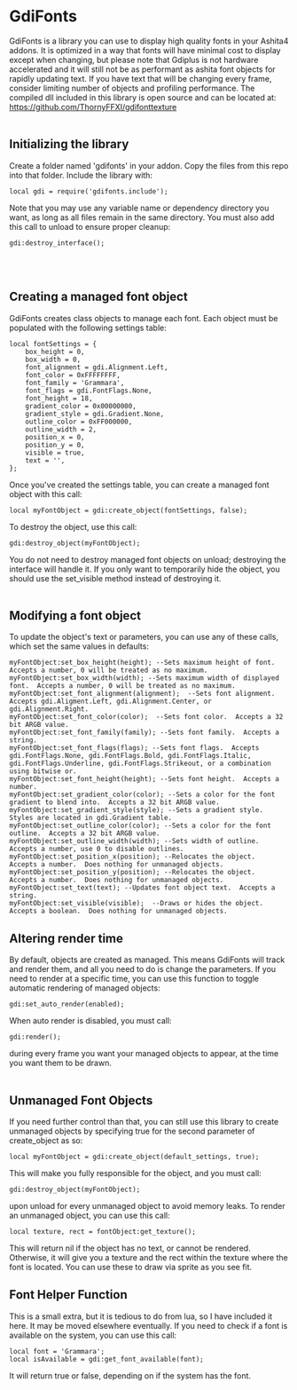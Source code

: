 # GdiFonts
GdiFonts is a library you can use to display high quality fonts in your Ashita4 addons.  It is optimized
in a way that fonts will have minimal cost to display except when changing, but please note that Gdiplus is
not hardware accelerated and it will still not be as performant as ashita font objects for rapidly updating text.
If you have text that will be changing every frame, consider limiting number of objects and profiling performance.
The compiled dll included in this library is open source and can be located at:<br>
https://github.com/ThornyFFXI/gdifonttexture
<br><br>

## Initializing the library
Create a folder named 'gdifonts' in your addon.  Copy the files from this repo into that folder.  Include the library
with:
```
local gdi = require('gdifonts.include');
```
Note that you may use any variable name or dependency directory you want, as long as all files remain in the same directory.
You must also add this call to unload to ensure proper cleanup:
```
gdi:destroy_interface();
```
<br><br>

## Creating a managed font object
GdiFonts creates class objects to manage each font.  Each object must be populated with the following settings table:
```
local fontSettings = {
    box_height = 0,
    box_width = 0,
    font_alignment = gdi.Alignment.Left,
    font_color = 0xFFFFFFFF,
    font_family = 'Grammara',
    font_flags = gdi.FontFlags.None,
    font_height = 18,
    gradient_color = 0x00000000,
    gradient_style = gdi.Gradient.None,
    outline_color = 0xFF000000,
    outline_width = 2,
    position_x = 0,
    position_y = 0,
    visible = true,
    text = '',
};
```
Once you've created the settings table, you can create a managed font object with this call:
```
local myFontObject = gdi:create_object(fontSettings, false);
```
To destroy the object, use this call:
```
gdi:destroy_object(myFontObject);
```
You do not need to destroy managed font objects on unload; destroying the interface will handle it.
If you only want to temporarily hide the object, you should use the set_visible method instead of destroying it.<br><br>


## Modifying a font object
To update the object's text or parameters, you can use any of these calls, which set the same values in defaults:
```
myFontObject:set_box_height(height); --Sets maximum height of font.  Accepts a number, 0 will be treated as no maximum.
myFontObject:set_box_width(width); --Sets maximum width of displayed font.  Accepts a number, 0 will be treated as no maximum.
myFontObject:set_font_alignment(alignment);  --Sets font alignment.  Accepts gdi.Aligment.Left, gdi.Alignment.Center, or gdi.Alignment.Right.
myFontObject:set_font_color(color);  --Sets font color.  Accepts a 32 bit ARGB value.
myFontObject:set_font_family(family); --Sets font family.  Accepts a string.
myFontObject:set_font_flags(flags); --Sets font flags.  Accepts gdi.FontFlags.None, gdi.FontFlags.Bold, gdi.FontFlags.Italic, gdi.FontFlags.Underline, gdi.FontFlags.Strikeout, or a combination using bitwise or.
myFontObject:set_font_height(height); --Sets font height.  Accepts a number.
myFontObject:set_gradient_color(color); --Sets a color for the font gradient to blend into.  Accepts a 32 bit ARGB value.
myFontObject:set_gradient_style(style); --Sets a gradient style.  Styles are located in gdi.Gradient table.
myFontObject:set_outline_color(color); --Sets a color for the font outline.  Accepts a 32 bit ARGB value.
myFontObject:set_outline_width(width); --Sets width of outline.  Accepts a number, use 0 to disable outlines.
myFontObject:set_position_x(position); --Relocates the object.  Accepts a number.  Does nothing for unmanaged objects.
myFontObject:set_position_y(position); --Relocates the object.  Accepts a number.  Does nothing for unmanaged objects.
myFontObject:set_text(text); --Updates font object text.  Accepts a string.
myFontObject:set_visible(visible);  --Draws or hides the object.  Accepts a boolean.  Does nothing for unmanaged objects.
```

## Altering render time
By default, objects are created as managed.  This means GdiFonts will track and render them, and all you need to do is change the parameters.
If you need to render at a specific time, you can use this function to toggle automatic rendering of managed objects:
```
gdi:set_auto_render(enabled);
```
When auto render is disabled, you must call:
```
gdi:render();
```
during every frame you want your managed objects to appear, at the time you want them to be drawn.<br><br>

## Unmanaged Font Objects
If you need further control than that, you can still use this library to create unmanaged objects by specifying true for the second parameter of
create_object as so:
```
local myFontObject = gdi:create_object(default_settings, true);
```
This will make you fully responsible for the object, and you must call:
```
gdi:destroy_object(myFontObject);
```
upon unload for every unmanaged object to avoid memory leaks.  To render an unmanaged object, you can use this call:
```
local texture, rect = fontObject:get_texture();
```
This will return nil if the object has no text, or cannot be rendered.  Otherwise, it will give you a texture and the rect within the texture where the font is located.  You can use these to draw via sprite as you see fit.

## Font Helper Function
This is a small extra, but it is tedious to do from lua, so I have included it here.  It may be moved elsewhere eventually.
If you need to check if a font is available on the system, you can use this call:
```
local font = 'Grammara';
local isAvailable = gdi:get_font_available(font);
```
It will return true or false, depending on if the system has the font.